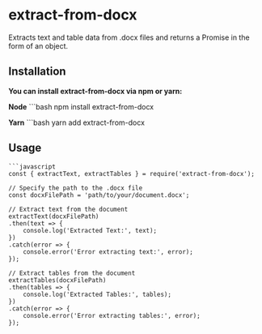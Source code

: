 # extract-from-docx

Extracts text and table data from .docx files and returns a Promise in the form of an object.

## Installation

**You can install extract-from-docx via npm or yarn:**

**Node**
    ```bash
    npm install extract-from-docx

**Yarn**
    ```bash
    yarn add extract-from-docx

## Usage

    ```javascript
    const { extractText, extractTables } = require('extract-from-docx');

    // Specify the path to the .docx file
    const docxFilePath = 'path/to/your/document.docx';

    // Extract text from the document
    extractText(docxFilePath)
    .then(text => {
        console.log('Extracted Text:', text);
    })
    .catch(error => {
        console.error('Error extracting text:', error);
    });

    // Extract tables from the document
    extractTables(docxFilePath)
    .then(tables => {
        console.log('Extracted Tables:', tables);
    })
    .catch(error => {
        console.error('Error extracting tables:', error);
    });